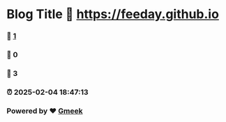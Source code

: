 # Blog Title :link: https://feeday.github.io 
### :page_facing_up: [1](https://feeday.github.io/tag.html) 
### :speech_balloon: 0 
### :hibiscus: 3 
### :alarm_clock: 2025-02-04 18:47:13 
### Powered by :heart: [Gmeek](https://github.com/Meekdai/Gmeek)
